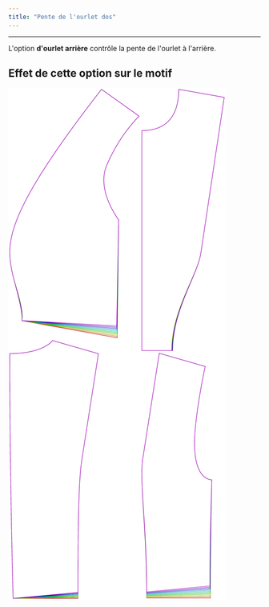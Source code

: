 ```yaml
---
title: "Pente de l'ourlet dos"
---
```


***

L'option **d'ourlet arrière** contrôle la pente de l'ourlet à l'arrière.

## Effet de cette option sur le motif

![Cette image montre l'effet de cette option en superposant plusieurs variantes qui ont une valeur différente pour cette option](noble_backhemslope_sample.svg "Effet de cette option sur le motif")
